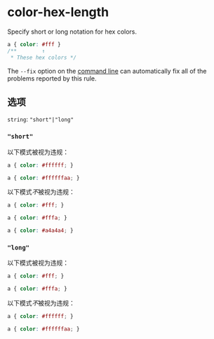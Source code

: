 # color-hex-length

Specify short or long notation for hex colors.

```css
a { color: #fff }
/**        ↑
 * These hex colors */
```

The `--fix` option on the [command line](../../../docs/user-guide/cli.md#autofixing-errors) can automatically fix all of the problems reported by this rule.

## 选项

`string`: `"short"|"long"`

### `"short"`

以下模式被视为违规：

```css
a { color: #ffffff; }
```

```css
a { color: #ffffffaa; }
```

以下模式*不*被视为违规：

```css
a { color: #fff; }
```

```css
a { color: #fffa; }
```

```css
a { color: #a4a4a4; }
```

### `"long"`

以下模式被视为违规：

```css
a { color: #fff; }
```

```css
a { color: #fffa; }
```

以下模式*不*被视为违规：

```css
a { color: #ffffff; }
```

```css
a { color: #ffffffaa; }
```

